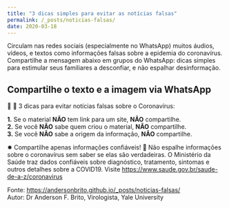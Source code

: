 ```yaml
---
title: "3 dicas simples para evitar as notícias falsas"
permalink: /_posts/noticias-falsas/
date: 2020-03-18
---
```


Circulam nas redes sociais (especialmente no WhatsApp) muitos áudios, vídeos, e textos como informações falsas sobre a epidemia do coronavírus. Compartilhe a mensagem abaixo em grupos do WhatsApp: dicas simples para estimular seus familiares a desconfiar, e não espalhar desinformação.


## Compartilhe o texto e a imagem via WhatsApp

🤔 💭 3 dicas para evitar notícias falsas sobre o Coronavírus:

**1.** Se o material **NÃO** tem link para um site, **NÃO** compartilhe.<br>
**2.** Se você **NÃO** sabe quem criou o material, **NÃO** compartilhe.<br>
**3.** Se você **NÃO** sabe a origem da informação, **NÃO** compartilhe.<br>

✹ Compartilhe apenas informações confiáveis! 🚫
Não espalhe informações sobre o coronavírus sem saber se elas são verdadeiras. O Ministério da Saúde​ traz dados confiáveis sobre diagnóstico, tratamento, sintomas e outros detalhes sobre a COVID19.
Visite https://www.saude.gov.br/saude-de-a-z/coronavirus

Fonte: <https://andersonbrito.github.io/_posts/noticias-falsas/><br>
Autor: Dr Anderson F. Brito, Virologista, Yale University
